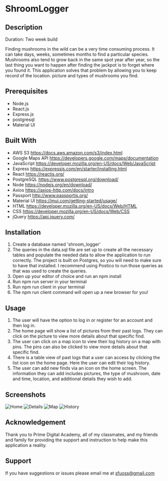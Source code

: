 # ShroomLogger

## Description

Duration: Two week build

Finding mushrooms in the wild can be a very time consuming process. It can take days, weeks, sometimes months to find a particular species. Mushrooms also tend to grow back in the same spot year after year, so the last thing you want to happen after finding the jackpot is to forget where you found it. This application solves that problem by allowing you to keep record of the location. picture and types of mushrooms you find. 

## Prerequisites
- Node.js
- React.js
- Express.js
- postgresql
- Material UI

## Built With
- AWS S3 https://docs.aws.amazon.com/s3/index.html
- Google Maps API https://developers.google.com/maps/documentation
- JavaScript https://developer.mozilla.org/en-US/docs/Web/JavaScript
- Express https://expressjs.com/en/starter/installing.html
- React https://reactjs.org/
- PostgreSQL https://www.postgresql.org/download/
- Node https://nodejs.org/en/download/
- Axios https://axios-http.com/docs/intro
- Passport http://www.passportjs.org/
- Material UI https://mui.com/getting-started/usage/
- HTML https://developer.mozilla.org/en-US/docs/Web/HTML
- CSS https://developer.mozilla.org/en-US/docs/Web/CSS
- jQuery https://api.jquery.com/

## Installation

1. Create a database named 'shroom_logger'
2. The queries in the data.sql file are set up to create all the necessary tables and populate the needed data to allow the application to run correctly. The project is built on Postgres, so you will need to make sure to have that installed. I recommend using Postico to run those queries as that was used to create the queries.
3. Open up your editor of choice and run an npm install
4. Run npm run server in your terminal
5. Run npm run client in your terminal
6. The npm run client command will open up a new browser for you!

## Usage

1. The user will have the option to log in or register for an account and then log in.
2. The home page will show a list of pictures from their past logs. They can click on the picture to view more details about that specific find.
3. The user can click on a map icon to view their log history on a map with pins. The pins can also be clicked to view more details about that specific find.
4. There is a table view of past logs that a user can access by clicking the list icon on the home page. Here the user can edit their log history.
5. The user can add new finds via an icon on the home screen. The information they can add includes pictures, the type of mushroom, date and time, location, and additional details they wish to add. 

## Screenshots
![Home](https://user-images.githubusercontent.com/38589057/138920088-e76179d9-f442-4c07-81fd-aeb93f41bd45.png)
![Details](https://user-images.githubusercontent.com/38589057/138920600-e4754d0d-5c0c-40e8-a187-6d5a1a187665.png)
![Map](https://user-images.githubusercontent.com/38589057/138920242-1db4494a-9cb3-4410-be54-42237b4ade6a.png)
![History](https://user-images.githubusercontent.com/38589057/138920283-e59f2c9f-05ac-4728-8dbc-2f59ede555bd.png)


## Acknowledgement

Thank you to Prime Digital Academy, all of my classmates, and my friends and family for providing the support and instruction to help make this application a reality.

## Support

If you have suggestions or issues please email me at sfuoss@gmail.com


